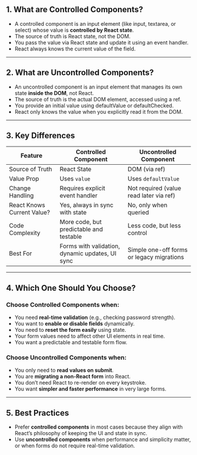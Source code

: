 ## 1. What are Controlled Components?
- A controlled component is an input element (like input, textarea, or select) whose value is **controlled by React state**.
- The source of truth is React state, not the DOM.
- You pass the value via React state and update it using an event handler.
- React always knows the current value of the field.

---

## 2. What are Uncontrolled Components?
- An uncontrolled component is an input element that manages its own state **inside the DOM**, not React.
- The source of truth is the actual DOM element, accessed using a ref.
- You provide an initial value using defaultValue or defaultChecked.
- React only knows the value when you explicitly read it from the DOM.

---

## 3. Key Differences

| Feature                     | Controlled Component                        | Uncontrolled Component                    |
|-----------------------------|---------------------------------------------|-------------------------------------------|
| Source of Truth             | React State                                | DOM (via ref)                             |
| Value Prop                  | Uses `value`                               | Uses `defaultValue`                       |
| Change Handling             | Requires explicit event handler             | Not required (value read later via ref)   |
| React Knows Current Value?  | Yes, always in sync with state              | No, only when queried                     |
| Code Complexity             | More code, but predictable and testable     | Less code, but less control               |
| Best For                    | Forms with validation, dynamic updates, UI sync | Simple one-off forms or legacy migrations |

---

## 4. Which One Should You Choose?

### Choose Controlled Components when:
- You need **real-time validation** (e.g., checking password strength).
- You want to **enable or disable fields** dynamically.
- You need to **reset the form easily** using state.
- Your form values need to affect other UI elements in real time.
- You want a predictable and testable form flow.

### Choose Uncontrolled Components when:
- You only need to **read values on submit**.
- You are **migrating a non-React form** into React.
- You don’t need React to re-render on every keystroke.
- You want **simpler and faster performance** in very large forms.

---

## 5. Best Practices
- Prefer **controlled components** in most cases because they align with React’s philosophy of keeping the UI and state in sync.
- Use **uncontrolled components** when performance and simplicity matter, or when forms do not require real-time validation.

